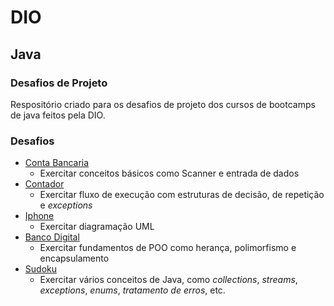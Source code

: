 # DIO

## Java

### Desafios de Projeto

Respositório criado para os desafios de projeto dos cursos de bootcamps de java feitos pela DIO.

### Desafios

- [Conta Bancaria](Conta_Bancaria)
    - Exercitar conceitos básicos como Scanner e entrada de dados
- [Contador](Contador)
    - Exercitar fluxo de execução com estruturas de decisão, de repetição e *exceptions*
- [Iphone](Iphone)
    - Exercitar diagramação UML
- [Banco Digital](Banco_Digital)
    - Exercitar fundamentos de POO como herança, polimorfismo e encapsulamento
- [Sudoku](Sudoku)
    - Exercitar vários conceitos de Java, como *collections*, *streams*, *exceptions*, *enums*, *tratamento de erros*, etc.